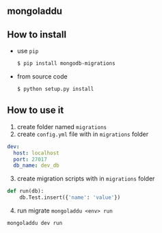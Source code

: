 mongoladdu
----------

## How to install

* use `pip`

    ```bash
    $ pip install mongodb-migrations
    ```

* from source code

    ```bash
    $ python setup.py install
    ```

## How to use it

1. create folder named `migrations`
2. create `config.yml` file with in `migrations` folder

```yml
dev:
  host: localhost
  port: 27017
  db_name: dev_db
```

3. create migration scripts with in `migrations` folder

```python
def run(db):
    db.Test.insert({'name': 'value'})
```

4. run migrate `mongoladdu <env> run`

```console
mongoladdu dev run
```


